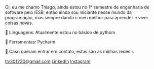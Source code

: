 Oi, eu me chamo Thiago, ainda estou no 1° semestre de engenharia de software
pelo IESB, então ainda sou iniciante nesse mundo da programação, mas sempre
dando o meu melhor para aprender e viver coisas novas.

🦄 Linguagens: Atualmente estou no básico de pythom

💼 Ferramentas: Pycharm

💌 Caso queram entrar em contato, estas são as minhas redes ⤵️

tlv301230@gmail.com
[LinkedIn](https://www.linkedin.com/in/thiago-domingos-441231348/)
[Instagram](https://www.instagram.com/_.thiagolima._?igsh=a3o1YWo4eDdveW4w)
